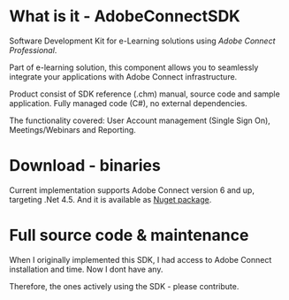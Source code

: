 # What is it - AdobeConnectSDK

Software Development Kit for e-Learning solutions using *Adobe Connect Professional*.

Part of e-learning solution, this component allows you to seamlessly integrate your applications with Adobe Connect infrastructure. 

Product consist of SDK reference (.chm) manual, source code and sample application.
Fully managed code (C#), no external dependencies.

The functionality covered: User Account management (Single Sign On), Meetings/Webinars and Reporting.

# Download - binaries

Current implementation supports Adobe Connect version 6 and up, targeting .Net 4.5.
And it is available as [Nuget package](https://www.nuget.org/packages/AdobeConnectSDK/).

# Full source code & maintenance

When I originally implemented this SDK, I had access to Adobe Connect installation and time.
Now I dont have any. 

Therefore, the ones actively using the SDK - please contribute.
